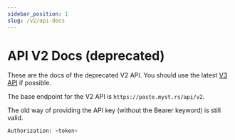 ```yaml
---
sidebar_position: 1
slug: /v2/api-docs
---
```


# API V2 Docs (deprecated)

These are the docs of the deprecated V2 API. You should use the latest [V3 API](/) if possible.

The base endpoint for the V2 API is `https://paste.myst.rs/api/v2`.

The old way of providing the API key (without the Bearer keyword) is still valid.

```sh
Authorization: <token>
```

